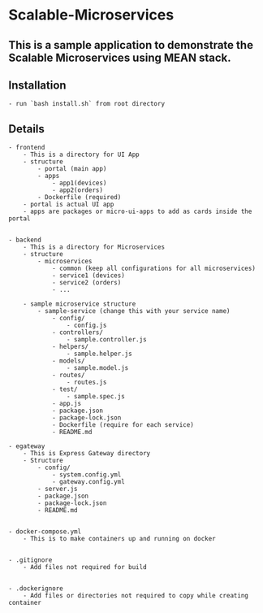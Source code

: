 # Scalable-Microservices
## This is a sample application to demonstrate the Scalable Microservices using MEAN stack.

## Installation
	- run `bash install.sh` from root directory

## Details
	- frontend
		- This is a directory for UI App
		- structure
			- portal (main app)
			- apps
				- app1(devices)
				- app2(orders)
			- Dockerfile (required)
		- portal is actual UI app
		- apps are packages or micro-ui-apps to add as cards inside the portal


	- backend
		- This is a directory for Microservices
		- structure
			- microservices
				- common (keep all configurations for all microservices)
				- service1 (devices)
				- service2 (orders)
				- ...

		- sample microservice structure
			- sample-service (change this with your service name)
				- config/
					- config.js
				- controllers/
					- sample.controller.js
				- helpers/
					- sample.helper.js
				- models/
					- sample.model.js
				- routes/
					- routes.js
				- test/
					- sample.spec.js
				- app.js
				- package.json
				- package-lock.json
				- Dockerfile (require for each service)
				- README.md

	- egateway
		- This is Express Gateway directory
		- Structure
			- config/
				- system.config.yml
				- gateway.config.yml
			- server.js
			- package.json
			- package-lock.json
			- README.md


	- docker-compose.yml
		- This is to make containers up and running on docker


	- .gitignore
		- Add files not required for build


	- .dockerignore
		- Add files or directories not required to copy while creating container




